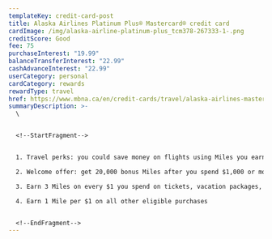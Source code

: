 ```yaml
---
templateKey: credit-card-post
title: Alaska Airlines Platinum Plus® Mastercard® credit card
cardImage: /img/alaska-airline-platinum-plus_tcm378-267333-1-.png
creditScore: Good
fee: 75
purchaseInterest: "19.99"
balanceTransferInterest: "22.99"
cashAdvanceInterest: "22.99"
userCategory: personal
cardCategory: rewards
rewardType: travel
href: https://www.mbna.ca/en/credit-cards/travel/alaska-airlines-mastercard/
summaryDescription: >-
  \


  <!--StartFragment-->


  1. Travel perks: you could save money on flights using Miles you earn on every eligible purchase\

  2. Welcome offer: get 20,000 bonus Miles after you spend $1,000 or more on eligible purchases in the first 90 days of your account opening\

  3. Earn 3 Miles on every $1 you spend on tickets, vacation packages, and cargo services from Alaska Airlines\

  4. Earn 1 Mile per $1 on all other eligible purchases


  <!--EndFragment-->
---
```

